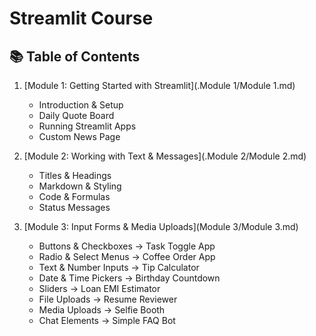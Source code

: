 # Streamlit Course

## 📚 Table of Contents

1. [Module 1: Getting Started with Streamlit](.Module 1/Module 1.md)  
   - Introduction & Setup  
   - Daily Quote Board  
   - Running Streamlit Apps  
   - Custom News Page  

2. [Module 2: Working with Text & Messages](.Module 2/Module 2.md)  
   - Titles & Headings  
   - Markdown & Styling  
   - Code & Formulas  
   - Status Messages  

3. [Module 3: Input Forms & Media Uploads](Module 3/Module 3.md)  
   - Buttons & Checkboxes → Task Toggle App  
   - Radio & Select Menus → Coffee Order App  
   - Text & Number Inputs → Tip Calculator  
   - Date & Time Pickers → Birthday Countdown  
   - Sliders → Loan EMI Estimator  
   - File Uploads → Resume Reviewer  
   - Media Uploads → Selfie Booth  
   - Chat Elements → Simple FAQ Bot  
